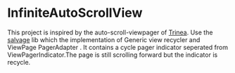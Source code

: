 InfiniteAutoScrollView
===========================

This project is inspired by the auto-scroll-viewpager of [Trinea](https://github.com/Trinea). Use the [salvage](https://github.com/JakeWharton/salvage) lib which the implementation of Generic view recycler and ViewPage PagerAdapter .
It contains a cycle pager indicator seperated from ViewPagerIndicator.The page is still scrolling forward but the indicator is recycle.
